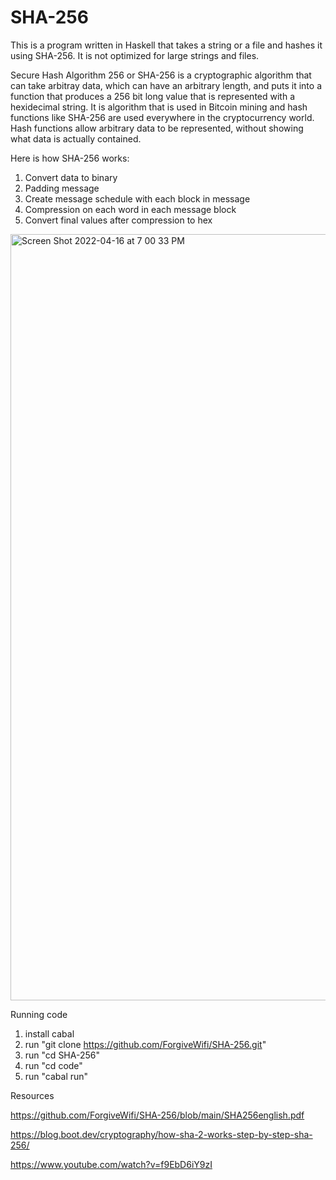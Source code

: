 # SHA-256
This is a program written in Haskell that takes a string or a file and hashes it using SHA-256.  It is not optimized for large strings and files.

Secure Hash Algorithm 256 or SHA-256 is a cryptographic algorithm that can take arbitray data, which can have an arbitrary length, and puts it into a function that produces a 256 bit long value that is represented with a hexidecimal string.  It is algorithm that is used in Bitcoin mining and hash functions like SHA-256 are used everywhere in the cryptocurrency world.  Hash functions allow arbitrary data to be represented, without showing what data is actually contained.  

Here is how SHA-256 works:
1. Convert data to binary 
2. Padding message
3. Create message schedule with each block in message 
4. Compression on each word in each message block 
5. Convert final values after compression to hex

<img width="1226" alt="Screen Shot 2022-04-16 at 7 00 33 PM" src="https://user-images.githubusercontent.com/85458169/163735040-e3243fb4-9203-4041-8edd-4337cc3866b4.png">

Running code 
1. install cabal 
2. run "git clone https://github.com/ForgiveWifi/SHA-256.git"
3. run "cd SHA-256"
4. run "cd code" 
5. run "cabal run"

Resources

https://github.com/ForgiveWifi/SHA-256/blob/main/SHA256english.pdf

https://blog.boot.dev/cryptography/how-sha-2-works-step-by-step-sha-256/

https://www.youtube.com/watch?v=f9EbD6iY9zI
